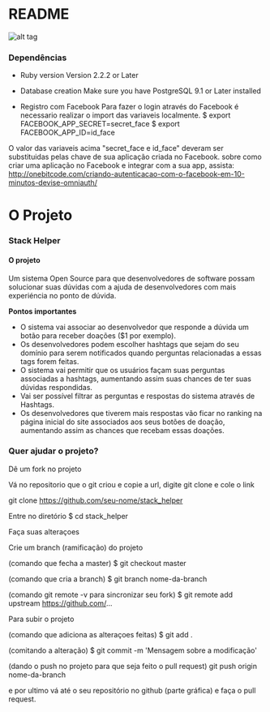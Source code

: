 # README

![alt tag](https://codeship.com/projects/eeb1a760-7173-0134-f7f4-4aa32a10a3f8/status?branch=master)

### Dependências

* Ruby version
Version 2.2.2 or Later

* Database creation
Make sure you have PostgreSQL 9.1 or Later installed

* Registro com Facebook
Para fazer o login através do Facebook é necessario realizar o import das variaveis localmente.
$ export FACEBOOK_APP_SECRET=secret_face
$ export FACEBOOK_APP_ID=id_face

O valor das variaveis acima "secret_face e id_face" deveram ser substituidas pelas chave de sua aplicação criada no Facebook.
sobre como criar uma aplicação no Facebook e integrar com a sua app, assista:
http://onebitcode.com/criando-autenticacao-com-o-facebook-em-10-minutos-devise-omniauth/


# O Projeto

### Stack Helper

#### O projeto
Um sistema Open Source para que desenvolvedores de software possam solucionar suas dúvidas com a ajuda de desenvolvedores com mais experiéncia no ponto de dúvida.

**Pontos importantes**
* O sistema vai associar ao desenvolvedor que responde a dúvida um botão para receber doações ($1 por exemplo).
* Os desenvolvedores podem escolher hashtags que sejam do seu domínio para serem notificados quando perguntas relacionadas a essas tags forem feitas.
* O sistema vai permitir que os usuários façam suas perguntas associadas a hashtags, aumentando assim suas chances de ter suas dúvidas respondidas.
* Vai ser possível filtrar as perguntas e respostas do sistema através de Hashtags.
* Os desenvolvedores que tiverem mais respostas vão ficar no ranking na página inicial do site associados aos seus botões de doação, aumentando assim as chances que recebam essas doações.


### Quer ajudar o projeto?
Dê um fork no projeto

Vá no repositorio que o git criou e copie a url, digite git clone e cole o link

git clone https://github.com/seu-nome/stack_helper

Entre no diretório
$ cd stack_helper

Faça suas alteraçoes

Crie um branch (ramificação) do projeto

(comando que fecha a master)	$ git checkout master

(comando que cria a branch)	 $ git branch nome-da-branch

(comando git remote -v para sincronizar seu fork) $ git remote add upstream https://github.com/...

Para subir o projeto

(comando que adiciona as alteraçoes feitas) $ git add .

(comitando a alteração) $ git commit -m 'Mensagem sobre a modificação'

(dando o push no projeto para que seja feito o pull request) git push origin nome-da-branch

e por ultimo vá até o seu repositório no github (parte gráfica) e faça o pull request.
